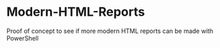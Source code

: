 # Modern-HTML-Reports
Proof of concept to see if more modern HTML reports can be made with PowerShell
